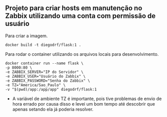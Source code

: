 ## Projeto para criar hosts em manutenção no Zabbix utilizando uma conta com permissão de usuário

Para criar a imagem.
```
docker build -t diegodrf/flask:1 .
```

Para rodar o container utilizando os arquivos locais para desenvolvimento.
```
docker container run --name flask \
-p 8000:80 \
-e ZABBIX_SERVER="IP do Servidor" \
-e ZABBIX_USER="Usuário do Zabbix" \
-e ZABBIX_PASSWORD="Senha do Zabbix" \
-e TZ="America/Sao_Paulo" \
-v "$(pwd)/app:/app/app" diegodrf/flask:1
```

* A variável de ambiente TZ é importante, pois tive problemas de envio de hora errado por causa disso e levei um bom tempo até descobrir que apenas setando ela já poderia resolver.

